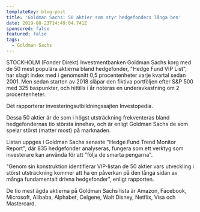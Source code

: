 ```yaml
---
templateKey: blog-post
title: 'Goldman Sachs: 50 aktier som styr hedgefonders långa ben'
date: 2019-08-23T14:49:04.741Z
sponsored: false
featured: false
tags:
  - Goldman Sachs
---
```

STOCKHOLM (Fonder Direkt) Investmentbanken Goldman Sachs korg med de 50 mest populära aktierna bland hedgefonder, "Hedge Fund VIP List", har slagit index med i genomsnitt 0,5 procentenheter varje kvartal sedan 2001. Men sedan starten av 2018 släpar den fiktiva portföljen efter S&P 500 med 325 baspunkter, och hittills i år noteras en underavkastning om 2 procentenheter.



Det rapporterar investeringsutbildningssajten Investopedia.



Dessa 50 aktier är de som i högst utsträckning frekventeras bland hedgefondernas tio största innehav, och är enligt Goldman Sachs de som spelar störst (matter most) på marknaden.



Listan uppges i Goldman Sachs senaste "Hedge Fund Trend Monitor Report", där 835 hedgefonder analyseras, fungera som ett verktyg som investerare kan använda för att "följa de smarta pengarna".



"Genom sin konstruktion identifierar VIP-listan de 50 aktier vars utveckling i störst utsträckning kommer att ha en påverkan på den långa sidan av många fundamentalt drivna hedgefonder", enligt rapporten.



De tio mest ägda aktierna på Goldman Sachs lista är Amazon, Facebook, Microsoft, Alibaba, Alphabet, Celgene, Walt Disney, Netflix, Visa och Mastercard.
